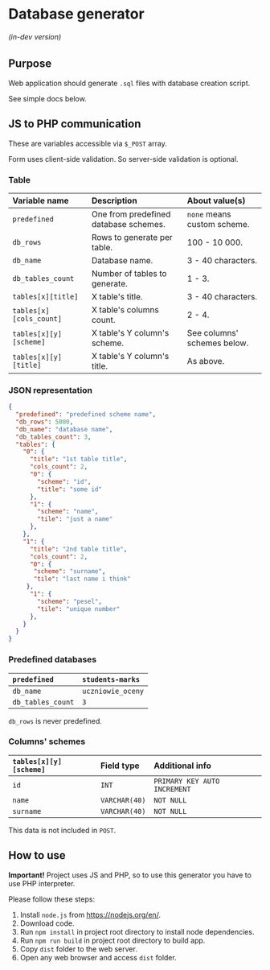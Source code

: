 # Database generator

###### (in-dev version)

## Purpose

Web application should generate `.sql` files with database creation script.

See simple docs below.

## JS to PHP communication

These are variables accessible via `$_POST` array.

Form uses client-side validation. So server-side validation is optional.

### Table

| Variable name           | Description                           | About value(s)              |
| :---------------------- | :------------------------------------ | :-------------------------- |
| `predefined`            | One from predefined database schemes. |`none` means custom scheme.  |
| `db_rows`               | Rows to generate per table.           | 100 - 10 000.               |
| `db_name`               | Database name.                        | 3 - 40 characters.          |
| `db_tables_count`       | Number of tables to generate.         | 1 - 3.                      |
| `tables[x][title]`      | X table's title.                      | 3 - 40 characters.          |
| `tables[x][cols_count]` | X table's columns count.              | 2 - 4.                      |
| `tables[x][y][scheme]`  | X table's Y column's scheme.          | See columns' schemes below. |
| `tables[x][y][title]`   | X table's Y column's title.           | As above.                   |

### JSON representation
```json
{
  "predefined": "predefined scheme name",
  "db_rows": 5000,
  "db_name": "database name",
  "db_tables_count": 3,
  "tables": {
    "0": {
      "title": "1st table title",
      "cols_count": 2,
      "0": {
        "scheme": "id",
        "title": "some id"
      },
      "1": {
        "scheme": "name",
        "tile": "just a name"
      },
    },
    "1": {
      "title": "2nd table title",
      "cols_count": 2,
      "0": {
       "scheme": "surname",
       "tile": "last name i think"
     },
      "1": {
        "scheme": "pesel",
        "tile": "unique number"
      },
    }
  }
}
```

### Predefined databases

| `predefined`      | `students-marks`  |
| :---------------- | :---------------- |
| `db_name`         | `uczniowie_oceny` |
| `db_tables_count` | `3`               |

`db_rows` is never predefined.


### Columns' schemes

| `tables[x][y][scheme]` | Field type    | Additional info              |
| :--------------------- | :------------ | :--------------------------- |
| `id`                   | `INT`         | `PRIMARY KEY AUTO INCREMENT` |
| `name`                 | `VARCHAR(40)` | `NOT NULL`                   |
| `surname`              | `VARCHAR(40)` | `NOT NULL`                   |

This data is not included in `POST`.

## How to use

**Important!** Project uses JS and PHP, so to use this generator you have to use PHP interpreter.

Please follow these steps:

1. Install `node.js` from <https://nodejs.org/en/>.
1. Download code.
1. Run `npm install` in project root directory to install node dependencies.
1. Run `npm run build` in project root directory to build app.
1. Copy `dist` folder to the web server.
1. Open any web browser and access `dist` folder.

